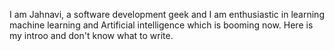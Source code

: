 I am Jahnavi, a software development geek and 
I am enthusiastic in learning machine learning and Artificial intelligence which is booming now.
Here is my introo and don't know what to write.
